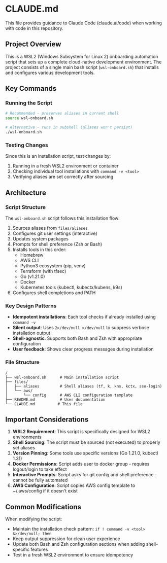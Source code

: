 # CLAUDE.md

This file provides guidance to Claude Code (claude.ai/code) when working with code in this repository.

## Project Overview

This is a WSL2 (Windows Subsystem for Linux 2) onboarding automation script that sets up a complete cloud-native development environment. The project consists of a single main bash script (`wsl-onboard.sh`) that installs and configures various development tools.

## Key Commands

### Running the Script
```bash
# Recommended - preserves aliases in current shell
source wsl-onboard.sh

# Alternative - runs in subshell (aliases won't persist)
./wsl-onboard.sh
```

### Testing Changes
Since this is an installation script, test changes by:
1. Running in a fresh WSL2 environment or container
2. Checking individual tool installations with `command -v <tool>`
3. Verifying aliases are set correctly after sourcing

## Architecture

### Script Structure
The `wsl-onboard.sh` script follows this installation flow:
1. Sources aliases from `files/aliases`
2. Configures git user settings (interactive)
3. Updates system packages
4. Prompts for shell preference (Zsh or Bash)
5. Installs tools in this order:
   - Homebrew
   - AWS CLI
   - Python3 ecosystem (pip, venv)
   - Terraform (with tfsec)
   - Go (v1.21.0)
   - Docker
   - Kubernetes tools (kubectl, kubectx/kubens, k9s)
6. Configures shell completions and PATH

### Key Design Patterns
- **Idempotent installations**: Each tool checks if already installed using `command -v`
- **Silent output**: Uses `2>/dev/null >/dev/null` to suppress verbose installation output
- **Shell-agnostic**: Supports both Bash and Zsh with appropriate configuration
- **User feedback**: Shows clear progress messages during installation

### File Structure
```
/
├── wsl-onboard.sh      # Main installation script
├── files/
│   ├── aliases         # Shell aliases (tf, k, kns, kctx, sso-login)
│   └── aws/
│       └── config      # AWS CLI configuration template
├── README.md           # User documentation
└── CLAUDE.md          # This file
```

## Important Considerations

1. **WSL2 Requirement**: This script is specifically designed for WSL2 environments
2. **Shell Sourcing**: The script must be sourced (not executed) to properly set aliases
3. **Version Pinning**: Some tools use specific versions (Go 1.21.0, kubectl 1.31)
4. **Docker Permissions**: Script adds user to docker group - requires logout/login to take effect
5. **Interactive Prompts**: Script asks for git config and shell preference - cannot be fully automated
6. **AWS Configuration**: Script copies AWS config template to ~/.aws/config if it doesn't exist

## Common Modifications

When modifying the script:
- Maintain the installation check pattern: `if ! command -v <tool> &>/dev/null; then`
- Keep output suppression for clean user experience
- Update both Bash and Zsh configuration sections when adding shell-specific features
- Test in a fresh WSL2 environment to ensure idempotency